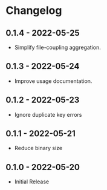 # Changelog

## 0.1.4 - 2022-05-25

- Simplify file-coupling aggregation.

## 0.1.3 - 2022-05-24

- Improve usage documentation.

## 0.1.2 - 2022-05-23

- Ignore duplicate key errors

## 0.1.1 - 2022-05-21

- Reduce binary size

## 0.1.0 - 2022-05-20

- Initial Release
